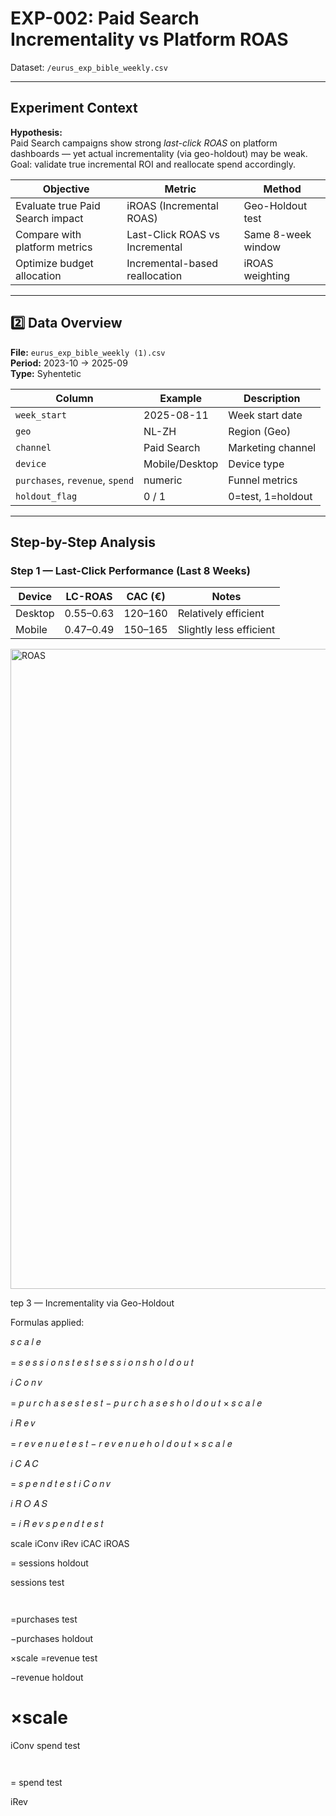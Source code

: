 # EXP-002: Paid Search Incrementality vs Platform ROAS  
Dataset: `/eurus_exp_bible_weekly.csv`

---

## Experiment Context  

**Hypothesis:**  
Paid Search campaigns show strong *last-click ROAS* on platform dashboards — yet actual incrementality (via geo-holdout) may be weak.  
Goal: validate true incremental ROI and reallocate spend accordingly.

| Objective | Metric | Method |
|------------|---------|--------|
| Evaluate true Paid Search impact | iROAS (Incremental ROAS) | Geo-Holdout test |
| Compare with platform metrics | Last-Click ROAS vs Incremental | Same 8-week window |
| Optimize budget allocation | Incremental-based reallocation | iROAS weighting |

---

## 2️⃣ Data Overview  

**File:** `eurus_exp_bible_weekly (1).csv`  
**Period:** 2023-10 → 2025-09  
**Type:** Syhentetic

| Column | Example | Description |
|---------|----------|-------------|
| `week_start` | 2025-08-11 | Week start date |
| `geo` | NL-ZH | Region (Geo) |
| `channel` | Paid Search | Marketing channel |
| `device` | Mobile/Desktop | Device type |
| `purchases`, `revenue`, `spend` | numeric | Funnel metrics |
| `holdout_flag` | 0 / 1 | 0=test, 1=holdout |

---

## Step-by-Step Analysis  

### Step 1 — Last-Click Performance (Last 8 Weeks)

| Device  | LC-ROAS   | CAC (€) | Notes                   |
| ------- | --------- | ------- | ----------------------- |
| Desktop | 0.55–0.63 | 120–160 | Relatively efficient    |
| Mobile  | 0.47–0.49 | 150–165 | Slightly less efficient |
<img width="1024" height="1024" alt="ROAS" src="https://github.com/user-attachments/assets/652276ce-05b6-4e14-971f-c94a7c2cac5d" />

tep 3 — Incrementality via Geo-Holdout

Formulas applied:

	
𝑠
𝑐
𝑎
𝑙
𝑒
	
=
𝑠
𝑒
𝑠
𝑠
𝑖
𝑜
𝑛
𝑠
𝑡
𝑒
𝑠
𝑡
𝑠
𝑒
𝑠
𝑠
𝑖
𝑜
𝑛
𝑠
ℎ
𝑜
𝑙
𝑑
𝑜
𝑢
𝑡
		
	
𝑖
𝐶
𝑜
𝑛
𝑣
	
=
𝑝
𝑢
𝑟
𝑐
ℎ
𝑎
𝑠
𝑒
𝑠
𝑡
𝑒
𝑠
𝑡
−
𝑝
𝑢
𝑟
𝑐
ℎ
𝑎
𝑠
𝑒
𝑠
ℎ
𝑜
𝑙
𝑑
𝑜
𝑢
𝑡
×
𝑠
𝑐
𝑎
𝑙
𝑒
		
	
𝑖
𝑅
𝑒
𝑣
	
=
𝑟
𝑒
𝑣
𝑒
𝑛
𝑢
𝑒
𝑡
𝑒
𝑠
𝑡
−
𝑟
𝑒
𝑣
𝑒
𝑛
𝑢
𝑒
ℎ
𝑜
𝑙
𝑑
𝑜
𝑢
𝑡
×
𝑠
𝑐
𝑎
𝑙
𝑒
		
	
𝑖
𝐶
𝐴
𝐶
	
=
𝑠
𝑝
𝑒
𝑛
𝑑
𝑡
𝑒
𝑠
𝑡
𝑖
𝐶
𝑜
𝑛
𝑣
		
	
𝑖
𝑅
𝑂
𝐴
𝑆
	
=
𝑖
𝑅
𝑒
𝑣
𝑠
𝑝
𝑒
𝑛
𝑑
𝑡
𝑒
𝑠
𝑡
		
scale
iConv
iRev
iCAC
iROAS
	​

=
sessions
holdout
	​

sessions
test
	​

	​

=purchases
test
	​

−purchases
holdout
	​

×scale
=revenue
test
	​

−revenue
holdout
	​

×scale
=
iConv
spend
test
	​

	​

=
spend
test
	​

iRev
	​

	​




